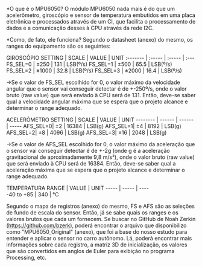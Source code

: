 *O que é o MPU6050?
O módulo MPU6050 nada mais é do que um acelerômetro, giroscópio e sensor de temperatura embutidos em uma placa eletrônica e processados através de um CI, que facilita o processamento de dados e a comunicação desses à CPU através da rede I2C.

*Como, de fato, ele funciona?
Segundo o datasheet (anexo) do mesmo, os ranges do equipamento são os seguintes:

GIROSCÓPIO
SETTING  | SCALE  | VALUE  | UNIT
:------- | :----- | :----- | :---
FS_SEL=0 | ±250	  | 131		 | LSB(º/s)
FS_SEL=1 | ±500 	| 65.5	 | LSB(º/s)
FS_SEL=2 | ±1000	| 32.8	 | LSB(º/s)
FS_SEL=3 | ±2000	| 16.4   | LSB(º/s)

->Se o valor de FS_SEL escolhido for 0, o valor máximo da velocidade angular que o sensor vai conseguir detectar é de +-250º/s, onde o valor bruto (raw value) que será enviado à CPU será de 131. Então, deve-se saber qual a velocidade angular máxima que se espera que o projeto alcance e determinar o range adequado.

ACELERÔMETRO
SETTING  | SCALE  | VALUE  | UNIT
-------- | ------ | ------ | -----
AFS_SEL=0|	 ±2	  | 16384	 | LSB(g)
AFS_SEL=1|	 ±4	  | 8192   | LSB(g)
AFS_SEL=2|	 ±8	  | 4096	 | LSB(g)
AFS_SEL=3|	 ±16	| 2048	 | LSB(g)

->Se o valor de AFS_SEL escolhido for 0, o valor máximo da aceleração que o sensor vai conseguir detectar é de +-2g (onde g é a aceleração gravitacional de aproximadamente 9,8 m/s²), onde o valor bruto (raw value) que será enviado à CPU será de 16384. Então, deve-se saber qual a aceleração máxima que se espera que o projeto alcance e determinar o range adequado.

TEMPERATURA
     RANGE | VALUE | UNIT
     ----- | ----- | ----	
-40 to +85 | 340   | °C

Segundo o mapa de registros (anexo) do mesmo, FS e AFS são as seleções de fundo de escala do sensor. Então, já se sabe quais os ranges e os valores brutos que cada um fornecem.
Se buscar no GitHub de Noah Zerkin (https://github.com/bzerk), poderá encontrar o arquivo que disponibilizo como "MPU6050_Original" (anexo), que foi a base do nosso estudo para entender e aplicar o sensor no carro autônomo. Lá, poderá encontrar mais informações sobre cada registro, a matriz 3D de inicialização, os valores que são convertidos em anglos de Euler para exibição no programa Processing, etc.
